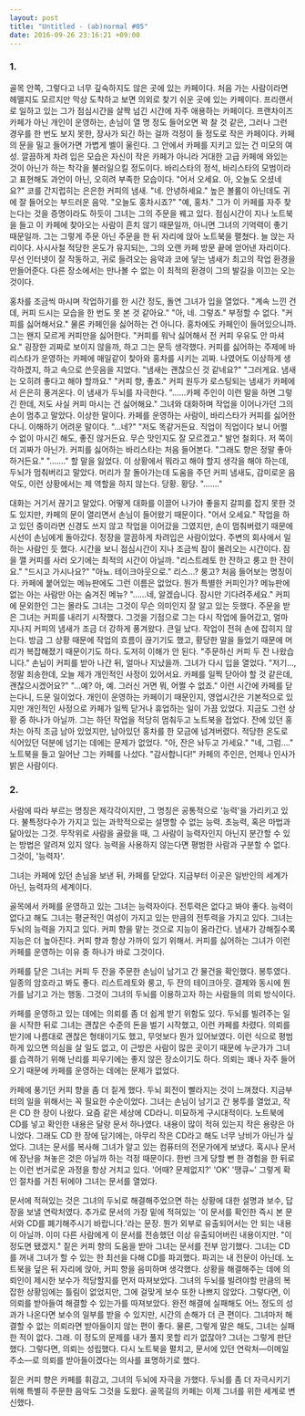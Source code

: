 ```yaml
---
layout: post
title: "Untitled - (ab)normal #05"
date: 2016-09-26 23:16:21 +09:00
---
```

### 1.

골목 안쪽, 그렇다고 너무 깊숙하지도 않은 곳에 있는 카페이다. 처음 가는 사람이라면 헤맬지도 모르지만 막상 도착하고 보면 의외로 찾기 쉬운 곳에 있는 카페이다.
프리랜서로 일하고 있는 그가 점심시간을 살짝 넘긴 시간에 자주 애용하는 카페이다.
프랜차이즈 카페가 아닌 개인이 운영하는, 손님이 열 명 정도 들어오면 꽉 찰 것 같은, 그러나 그런 경우를 한 번도 보지 못한, 장사가 되긴 하는 걸까 걱정이 들 정도로 작은 카페이다.
카페의 문을 밀고 들어가면 가볍게 벨이 울린다. 그 안에서 카페를 지키고 있는 건 미모의 여성.
깔끔하게 차려 입은 모습은 자신이 작은 카페가 아니라 거대한 고급 카페에 와있는 것이 아닌가 하는 착각을 불러일으킬 정도이다. 바리스타의 정석, 바리스타의 모범이라고 표현해도 과언이 아닌, 오히려 부족한 모습이다.
"어서 오세요. 아, 오늘도 오셨네요?"
코를 간지럽히는 은은한 커피의 냄새.
"네. 안녕하세요."
높은 볼륨이 아닌데도 귀에 잘 들어오는 부드러운 음악.
"오늘도 홍차시죠?"
"예, 홍차."
그가 이 카페를 자주 찾는다는 것을 증명이라도 하듯이 그녀는 그의 주문을 꿰고 있다.
점심시간이 지나 노트북을 들고 이 카페에 찾아오는 사람이 흔치 않기 때문일까, 아니면 그녀의 기억력이 좋기 때문일까.
그는 그렇게 주문 아닌 주문을 한 뒤 자리에 앉아 노트북을 펼쳤다. 늘 앉는 자리이다. 사시사철 적당한 온도가 유지되는, 그의 오랜 카페 방문 끝에 얻어낸 자리이다.
무선 인터넷이 잘 작동하고, 귀로 들려오는 음악과 코에 닿는 냄새가 최고의 작업 환경을 만들어준다. 다른 장소에서는 만나볼 수 없는 이 최적의 환경이 그의 발길을 이끄는 오는 것이다.

홍차를 조금씩 마시며 작업하기를 한 시간 정도, 돌연 그녀가 입을 열었다.
"계속 느낀 건데, 커피 드시는 모습을 한 번도 못 본 것 같아요."
"아, 네. 그렇죠."
부정할 수 없다.
"커피를 싫어해서요."
물론 카페인을 싫어하는 건 아니다. 홍차에도 카페인이 들어있으니까. 그는 왠지 모르게 커피만을 싫어한다.
"커피를 워낙 싫어해서 전 커피 우유도 안 마셔요."
굉장한 괴짜로 보이지 않을까, 하고 그는 문득 생각했다. 커피를 싫어하는 주제에 바리스타가 운영하는 카페에 매일같이 찾아와 홍차를 시키는 괴짜. 나였어도 이상하게 생각하겠지, 하고 속으로 쓴웃음을 지었다.
"냄새는 괜찮으신 것 같네요?"
"그러게요. 냄새는 오히려 좋다고 해야 할까요."
"커피 향, 좋죠."
커피 원두가 로스팅되는 냄새가 카페에서 은은히 풍겨온다. 이 냄새가 두뇌를 자극한다.
"……카페 주인이 이런 말을 하면 그렇긴 한데, 저도 사실 커피 마시는 건 싫어해요."
그녀와 대화하며 작업을 이어나가던 그의 손이 멈추고 말았다.
이상한 말이다. 카페를 운영하는 사람이, 바리스타가 커피를 싫어한다니. 이해하기 어려운 말이다.
"…네?"
"저도 똑같거든요. 직업이 직업이다 보니 어쩔 수 없이 마시긴 해도, 좋진 않거든요. 무슨 맛인지도 잘 모르겠고."
발언 철회다. 저 쪽이 더 괴짜가 아닌가. 커피를 싫어하는 바리스타는 처음 들어본다.
"그래도 향은 정말 좋아하거든요."
"……."
할 말을 잃었다.
이 상황에서 뭐라고 해야 할지 생각을 해야 하는데, 두뇌가 멈춰버리고 말았다.
머리가 잘 돌아가는데 도움을 주던 커피 냄새도, 감미로운 음악도, 이런 상황에서는 제 역할을 하지 않는다.
당황.
황당.
"……."

대화는 거기서 끊기고 말았다.
어떻게 대화를 이끌어 나가야 좋을지 갈피를 잡지 못한 것도 있지만, 카페의 문이 열리면서 손님이 들어왔기 때문이다.
"어서 오세요."
작업을 하고 있던 중이라면 신경도 쓰지 않고 작업을 이어갔을 그였지만, 손이 멈춰버렸기 때문에 시선이 손님에게 돌아갔다.
정장을 깔끔하게 차려입은 사람이었다. 주변의 회사에서 일하는 사람인 듯 했다. 시간을 보니 점심시간이 지나 조금씩 잠이 몰려오는 시간이다. 잠을 깰 커피를 사러 오기에는 최적의 시간이 아닐까.
"리스트레토 한 잔하고 룽고 한 잔이요."
"드시고 가시나요?"
"아뇨. 테이크아웃으로."
리스…? 룽고? 처음 들어보는 명칭이다. 카페에 붙어있는 메뉴판에도 그런 이름은 없었다. 뭔가 특별한 커피인가? 메뉴판에 없는 아는 사람만 아는 숨겨진 메뉴?
"……네, 알겠습니다. 잠시만 기다려주세요."
커피에 문외한인 그는 몰라도 그녀는 그것이 무슨 의미인지 잘 알고 있는 듯했다. 주문을 받은 그녀는 커피를 내리기 시작했다.
그것을 기점으로 그는 다시 작업에 들어갔고, 얼마 지나지 커피의 냄새가 조금 더 강하게 풍겨왔다.
큰일 났다. 작업이 전혀 손에 잡히지 않는다. 방금 그 상황 때문에 작업의 흐름이 끊기기도 했고, 황당한 말을 들었기 때문에 머리가 복잡해졌기 때문이기도 하다.
도저히 이해가 안 된다.
"주문하신 커피 두 잔 나왔습니다."
손님이 커피를 받아 나간 뒤, 얼마나 지났을까. 그녀가 다시 입을 열었다.
"저기…, 정말 죄송한데, 오늘 제가 개인적인 사정이 있어서요. 카페를 일찍 닫아야 할 것 같은데, 괜찮으시겠어요?"
"…예? 아, 예. 그러신 거면 뭐, 어쩔 수 없죠."
이런 시간에 카페를 닫는다니, 드문 일이었다. 개인이 운영하는 카페이기 때문인지, 영업시간은 기본적으로 있지만 개인적인 사정으로 카페가 일찍 닫거나 휴업하는 일이 가끔 있었다. 지금도 그런 상황 중 하나가 아닐까.
그는 하던 작업을 적당히 멈춰두고 노트북을 접었다. 잔에 있던 홍차는 아직 조금 남아 있었지만, 남아있던 홍차를 한 모금에 넘겨버렸다. 적당한 온도로 식어있던 덕분에 넘기는 데에는 문제가 없었다.
"아, 잔은 놔두고 가세요."
"네, 그럼…."
노트북을 들고 일어난 그는 카페를 나섰다.
"감사합니다!"
카페의 주인은, 언제나 인사가 밝은 사람이다.

### 2.

사람에 따라 부르는 명칭은 제각각이지만, 그 명칭은 공통적으로 '능력'을 가리키고 있다.
불특정다수가 가지고 있는 과학적으로는 설명할 수 없는 능력. 초능력, 혹은 마법과 닮아있는 그것.
무작위로 사람을 골랐을 때, 그 사람이 능력자인지 아닌지 분간할 수 있는 방법은 알려져 있지 않다. 능력을 사용하지 않는다면 평범한 사람과 구분할 수 없다.
그것이, '능력자'.

그녀는 카페에 있던 손님을 보낸 뒤, 카페를 닫았다.
지금부터 이곳은 일반인의 세계가 아닌, 능력자의 세계이다.

골목에서 카페를 운영하고 있는 그녀는 능력자이다.
전투력은 없다고 봐야 좋다. 능력이 없다고 해도 그녀는 평균적인 여성이 가지고 있는 만큼의 전투력을 가지고 있다.
그녀는 두뇌의 능력을 가지고 있다.
커피 향을 맡는 것으로 지능이 올라간다. 냄새가 강해질수록 지능은 더 높아진다.
커피 향과 항상 가까이 있기 위해서. 커피를 싫어하는 그녀가 이런 카페를 운영하는 이유 중 하나가 바로 그것이다.

카페를 닫은 그녀는 커피 두 잔을 주문한 손님이 남기고 간 물건을 확인했다. 봉투였다.
일종의 암호라고 봐도 좋다. 리스트레토와 룽고, 두 잔의 테이크아웃. 결제와 동시에 뭔가를 남기고 가는 행동.
그것이 그녀의 두뇌를 이용하고자 하는 사람들의 의뢰 방식이다.

카페를 운영하고 있는 데에는 의뢰를 좀 더 쉽게 받기 위함도 있다.
두뇌를 빌려주는 일을 시작한 뒤로 그녀는 괜찮은 수준의 돈을 벌기 시작했고, 이런 카페를 차렸다. 의뢰를 받기에 나름대로 괜찮은 형태이기도 했고, 무엇보다 뭔가 있어보였다.
이런 식으로 평범하게 있으면 의심을 살 일도 없고, 이 근방은 사람이 많은 곳이기 때문에 누군가가 그녀를 습격하기 위해 난리를 피우기에는 좋지 않은 장소이기도 하다.
의뢰는 꽤나 자주 들어오기 때문에 카페를 운영하는 데에는 문제가 없었다.

카페에 풍기던 커피 향을 좀 더 짙게 했다. 두뇌 회전이 빨라지는 것이 느껴졌다. 지금부터의 일을 위해서는 꼭 필요한 수순이었다.
그녀는 손님이 남기고 간 봉투를 열었고, 작은 CD 한 장이 나왔다.
요즘 같은 세상에 CD라니. 미묘하게 구시대적이다.
노트북에 CD를 넣고 확인한 내용은 달랑 문서 하나였다. 내용이 많이 적혀 있는지 작은 용량은 아니었다. 그래도 CD 한 장에 담기에는, 아무리 작은 CD라고 해도 너무 낭비가 아닌가 싶었다.
그녀는 문서를 복사해 그녀가 알고 있는 컴퓨터의 전문가에게 보냈다. 혹시나 문서에 장난을 쳐놓은 것은 아닐까 하는 걱정 때문이다. 한번 크게 당할 뻔 한 경험을 한 뒤로는 이런 번거로운 과정을 항상 거치고 있다.
'어때? 문제없지?'
'OK'
'땡큐~'
그렇게 확인 절차를 거친 뒤에야 그녀는 문서를 열었다.

문서에 적혀있는 것은 그녀의 두뇌로 해결해주었으면 하는 상황에 대한 설명과 보수, 답장을 보낼 연락처였다. 추가로 문서의 가장 밑에 적혀있는 '이 문서를 확인한 즉시 본 문서와 CD를 폐기해주시기 바랍니다.'라는 문장.
뭔가 외부로 유출되어서는 안 되는 내용이 아닐까. 이미 다른 사람에게 이 문서를 전송했던 이상 유출되어버린 내용이지만.
"이 정도면 됐겠지."
짙은 커피 향의 도움을 받아 그녀는 문서를 전부 암기했다. 그녀는 CD를 꺼내 그녀가 할 수 있는 한 최선을 다해 CD를 파괴했다.
파괴는 내 전문이 아닌데.
노트북을 덮은 뒤 자리에 앉아, 커피 향을 음미하며 생각했다.
상황을 해결해주는 데에 의뢰인이 제시한 보수가 적당할지를 먼저 따져보았다. 그녀의 두뇌를 빌려야할 만큼의 복잡한 상황임에는 틀림이 없었지만, 그에 걸맞게 보수 또한 나쁘지 않았다.
그렇다면, 이 의뢰를 받아들여 해결할 수 있는가를 따져보았다. 완전 해결에 실패해도 어느 정도의 성과가 나온다면 보수의 일부를 받을 수 있지만, 시간의 손해가 더 큰 편이다. 그녀마저 해결할 수 없는 의뢰라면 받아들이지 않는 편이 좋다.
물론, 그렇게 말은 해도, 그녀는 실패한 적이 없다.
그래. 이 정도의 문제를 내가 풀지 못할 리가 없잖아? 그녀는 그렇게 판단했다.
그렇다면, 의뢰는 성립했다.
다시 노트북을 펼치고, 문서에 있던 연락처―이메일 주소―로 의뢰를 받아들이겠다는 의사를 표명하기로 했다.

짙은 커피 향은 카페를 휘감고, 그녀의 두뇌에 자극을 가했다.
두뇌를 좀 더 자극시키기 위해 특별히 주문한 음악도 그것을 도왔다.
골목길의 카페는 이제 그녀를 위한 세계로 변신했다.
